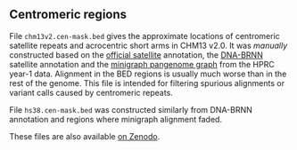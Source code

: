 ## Centromeric regions

File `chm13v2.cen-mask.bed` gives the approximate locations of centromeric
satellite repeats and acrocentric short arms in CHM13 v2.0. It was *manually*
constructed based on the [official satellite][cen-sat] annotation, the
[DNA-BRNN][dna-brnn] satellite annotation and the [minigraph pangenome
graph][HPRC-mg] from the HPRC year-1 data. Alignment in the BED regions is
usually much worse than in the rest of the genome. This file is intended for
filtering spurious alignments or variant calls caused by centromeric repeats.

File `hs38.cen-mask.bed` was constructed similarly from DNA-BRNN annotation and
regions where minigraph alignment faded.

These files are also available [on Zenodo][zenodo].

[cen-sat]: https://s3-us-west-2.amazonaws.com/human-pangenomics/T2T/CHM13/assemblies/annotation/chm13v2.0_censat_v2.0.bed
[dna-brnn]: https://github.com/lh3/dna-brnn
[HPRC-mg]: https://zenodo.org/records/10693675
[zenodo]: https://zenodo.org/records/10963019
